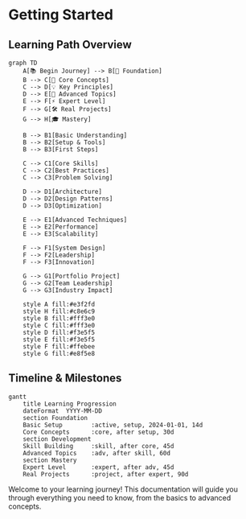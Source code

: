 # Getting Started

## Learning Path Overview

```mermaid
graph TD
    A[📚 Begin Journey] --> B[🎯 Foundation]
    B --> C[🔧 Core Concepts]
    C --> D[💡 Key Principles]
    D --> E[🚀 Advanced Topics]
    E --> F[⚡ Expert Level]
    F --> G[🛠️ Real Projects]
    G --> H[🎓 Mastery]
    
    B --> B1[Basic Understanding]
    B --> B2[Setup & Tools]
    B --> B3[First Steps]
    
    C --> C1[Core Skills]
    C --> C2[Best Practices]
    C --> C3[Problem Solving]
    
    D --> D1[Architecture]
    D --> D2[Design Patterns]
    D --> D3[Optimization]
    
    E --> E1[Advanced Techniques]
    E --> E2[Performance]
    E --> E3[Scalability]
    
    F --> F1[System Design]
    F --> F2[Leadership]
    F --> F3[Innovation]
    
    G --> G1[Portfolio Project]
    G --> G2[Team Leadership]
    G --> G3[Industry Impact]
    
    style A fill:#e3f2fd
    style H fill:#c8e6c9
    style B fill:#fff3e0
    style C fill:#fff3e0
    style D fill:#f3e5f5
    style E fill:#f3e5f5
    style F fill:#ffebee
    style G fill:#e8f5e8
```

## Timeline & Milestones

```mermaid
gantt
    title Learning Progression
    dateFormat  YYYY-MM-DD
    section Foundation
    Basic Setup        :active, setup, 2024-01-01, 14d
    Core Concepts      :core, after setup, 30d
    section Development
    Skill Building     :skill, after core, 45d
    Advanced Topics    :adv, after skill, 60d
    section Mastery
    Expert Level       :expert, after adv, 45d
    Real Projects      :project, after expert, 90d
```

Welcome to your learning journey! This documentation will guide you through everything you need to know, from the basics to advanced concepts.
